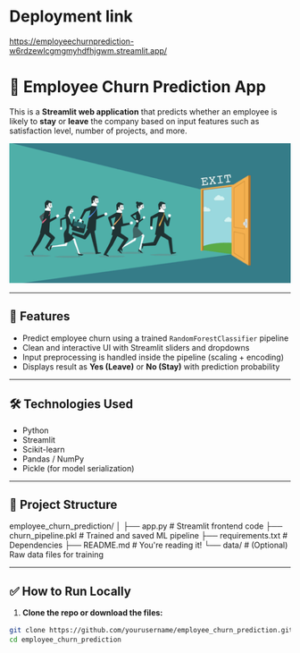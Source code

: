 # Deployment link
https://employeechurnprediction-w6rdzewlcgmgmyhdfhjgwm.streamlit.app/

# 🧠 Employee Churn Prediction App

This is a **Streamlit web application** that predicts whether an employee is likely to **stay** or **leave** the company based on input features such as satisfaction level, number of projects, and more.

![image alt](https://github.com/Sarvmbh74/Employee__Churn_Prediction/blob/3b5f166beaac9242a3452060252f50d4608b8d1e/1668253607858.png)

---

## 🚀 Features

- Predict employee churn using a trained `RandomForestClassifier` pipeline
- Clean and interactive UI with Streamlit sliders and dropdowns
- Input preprocessing is handled inside the pipeline (scaling + encoding)
- Displays result as **Yes (Leave)** or **No (Stay)** with prediction probability

---

## 🛠️ Technologies Used

- Python
- Streamlit
- Scikit-learn
- Pandas / NumPy
- Pickle (for model serialization)

---

## 📂 Project Structure

employee_churn_prediction/
│
├── app.py # Streamlit frontend code
├── churn_pipeline.pkl # Trained and saved ML pipeline
├── requirements.txt # Dependencies
├── README.md # You're reading it!
└── data/ # (Optional) Raw data files for training


---

## ✅ How to Run Locally

1. **Clone the repo or download the files:**

```bash
git clone https://github.com/yourusername/employee_churn_prediction.git
cd employee_churn_prediction



